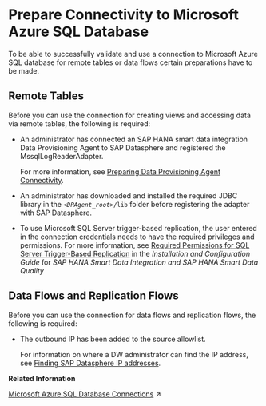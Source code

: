 <!-- loio782bd8c0d71943a9a6febee5f1557c80 -->

# Prepare Connectivity to Microsoft Azure SQL Database

To be able to successfully validate and use a connection to Microsoft Azure SQL database for remote tables or data flows certain preparations have to be made.



<a name="loio782bd8c0d71943a9a6febee5f1557c80__prereq_rt_MS_Azure_SQL_db"/>

## Remote Tables

Before you can use the connection for creating views and accessing data via remote tables, the following is required:

-   An administrator has connected an SAP HANA smart data integration Data Provisioning Agent to SAP Datasphere and registered the MssqlLogReaderAdapter.

    For more information, see [Preparing Data Provisioning Agent Connectivity](preparing-data-provisioning-agent-connectivity-f1a39d1.md).

-   An administrator has downloaded and installed the required JDBC library in the <code><i class="varname">&lt;DPAgent_root&gt;</i>/lib</code> folder before registering the adapter with SAP Datasphere.

-   To use Microsoft SQL Server trigger-based replication, the user entered in the connection credentials needs to have the required privileges and permissions. For more information, see [Required Permissions for SQL Server Trigger-Based Replication](https://help.sap.com/viewer/7952ef28a6914997abc01745fef1b607/latest/en-US/2815e1a621f84bada5fa3447d5029eb6.html) in the *Installation and Configuration Guide* for *SAP HANA Smart Data Integration and SAP HANA Smart Data Quality*




<a name="loio782bd8c0d71943a9a6febee5f1557c80__prereq_df_MS_Azure_SQL_db"/>

## Data Flows and Replication Flows

Before you can use the connection for data flows and replication flows, the following is required:

-   The outbound IP has been added to the source allowlist.

    For information on where a DW administrator can find the IP address, see [Finding SAP Datasphere IP addresses](finding-sap-datasphere-ip-addresses-0934f7e.md).


**Related Information**  


[Microsoft Azure SQL Database Connections](https://help.sap.com/viewer/9f36ca35bc6145e4acdef6b4d852d560/DEV_CURRENT/en-US/46343fc1c4544fa9a075d97f84d39826.html "Use a Microsoft Azure SQL Database connection to access table data from a Microsoft Azure SQL database.") :arrow_upper_right:

